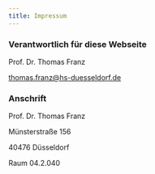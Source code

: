 ```yaml
---
title: Impressum
---
```


### Verantwortlich für diese Webseite
Prof. Dr. Thomas Franz

thomas.franz@hs-duesseldorf.de

### Anschrift
Prof. Dr. Thomas Franz

Münsterstraße 156

40476 Düsseldorf

Raum 04.2.040
